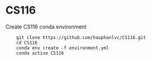 # CS116
Create CS116 conda environment 
```
    git clone https://github.com/hauphanlvc/CS116.git
    cd CS116
    conda env create -f environment.yml
    conda active CS116
```

